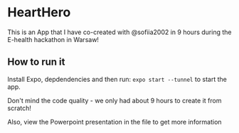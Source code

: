 # HeartHero
This is an App that I have co-created with @sofiia2002 in 9 hours during the E-health hackathon in Warsaw!

## How to run it
Install Expo, depdendencies and then run:
`expo start --tunnel`
to start the app.

Don't mind the code quality - we only had about 9 hours to create it from scratch!

Also, view the Powerpoint presentation in the file to get more information
